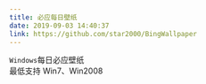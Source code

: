 ```yaml
---
title: 必应每日壁纸
date: 2019-09-03 14:40:37
link: https://github.com/star2000/BingWallpaper
---
```


`Windows`每日必应壁纸  
最低支持 Win7、Win2008
